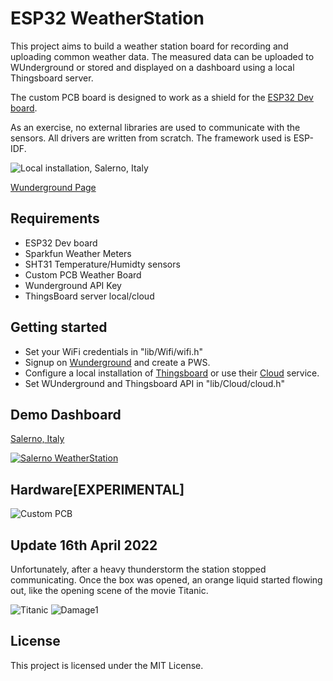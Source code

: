 # ESP32 WeatherStation 
This project aims to build a weather station board for recording and uploading common weather data. The measured data can be uploaded to WUnderground or stored and displayed on a dashboard using a local Thingsboard server.

The custom PCB board is designed to work as a shield for the [ESP32 Dev board](https://www.az-delivery.de/it/products/esp32-developmentboard).

As an exercise, no external libraries are used to communicate with the sensors. All drivers are written from scratch. The framework used is ESP-IDF.

![Local installation, Salerno, Italy](https://i.ibb.co/0tcJq8N/photo-2021-09-26-17-05-20.jpg)

[Wunderground Page](https://www.wunderground.com/dashboard/pws/IBARON16/)

## Requirements
 - ESP32 Dev board 
 - Sparkfun Weather Meters
 - SHT31 Temperature/Humidty sensors
 - Custom PCB Weather Board
 - Wunderground API Key
 - ThingsBoard server local/cloud

## Getting started
- Set your WiFi credentials in "lib/Wifi/wifi.h"
- Signup on [Wunderground](https://www.wunderground.com/member/devices) and create a PWS.
- Configure a local installation of [Thingsboard](https://thingsboard.io/) or use their [Cloud](https://thingsboard.cloud/) service.
- Set WUnderground and Thingsboard API  in "lib/Cloud/cloud.h"

## Demo Dashboard
[Salerno, Italy](https://bit.ly/3zLmFFb)

[
![Salerno WeatherStation](https://i.ibb.co/GpYNhDy/Screenshot-2021-09-26-at-17-35-48.png "Salerno WeatherStation")](https://bit.ly/3zLmFFb)

## Hardware[EXPERIMENTAL]
![Custom PCB](https://i.ibb.co/HCTZjY3/Screenshot-2021-09-26-at-17-54-37.png)

## Update 16th April 2022
Unfortunately, after a heavy thunderstorm the station stopped communicating. Once the box was opened, an orange liquid started flowing out, like the opening scene of the movie Titanic.


![Titanic](https://github.com/mirkomatonti/ESP32Weather_Station/blob/main/Titanic_Beginning_Scene.gif)
![Damage1](https://i.ibb.co/tm3cYzZ/photo-2022-04-16-11-28-03.jpg)

## License

This project is licensed under the MIT License.




